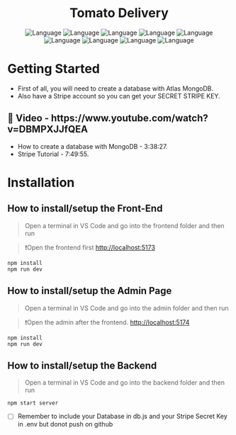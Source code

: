 <h1 align="center">Tomato Delivery</h1>
  
  
  <p align="center">
    <img alt="Language" src="https://img.shields.io/badge/React-20232A?style=for-the-badge&logo=react&logoColor=61DAFB"/>
    <img alt="Language" src="https://img.shields.io/badge/JavaScript-323330?style=for-the-badge&logo=javascript&logoColor=F7DF1E"/>
    <img alt="Language" src="https://img.shields.io/badge/Node.js-43853D?style=for-the-badge&logo=node.js&logoColor=white"/>
    <img alt="Language" src="https://img.shields.io/badge/Express.js-404D59?style=for-the-badge"/>
    <img alt="Language" src="https://img.shields.io/badge/MongoDB-4EA94B?style=for-the-badge&logo=mongodb&logoColor=white"/>
    <img alt="Language" src="https://img.shields.io/badge/CSS-239120?&style=for-the-badge&logo=css3&logoColor=black"/>
    <img alt="Language" src="https://img.shields.io/badge/HTML-239120?style=for-the-badge&logo=html5&logoColor=black"/>
    <img alt="Language" src="https://img.shields.io/badge/CSS3-1572B6?style=for-the-badge&logo=css3&logoColor=white"/>
    <img alt="Language" src="https://img.shields.io/badge/Stripe-626CD9?style=for-the-badge&logo=Stripe&logoColor=white"/>
  </p>




# Getting Started

- First of all, you will need to create a database with Atlas MongoDB.
- Also have a Stripe account so you can get your SECRET STRIPE KEY.

<h2>🎥 Video - https://www.youtube.com/watch?v=DBMPXJJfQEA</h2>

- How to create a database with MongoDB - 3:38:27.
- Stripe Tutorial - 7:49:55.


# Installation

<h2>How to install/setup the Front-End</h2>

> Open a terminal in VS Code and go into the frontend folder and then run

>❗Open the frontend first [http://localhost:5173](http://localhost:5173)


```
npm install
npm run dev
```


<h2>How to install/setup the Admin Page</h2>

> Open a terminal in VS Code and go into the admin folder and then run

>❗Open the admin after the frontend. [http://localhost:5174](http://localhost:5174)

```
npm install
npm run dev
```
   
<h2>How to install/setup the Backend</h2>

> Open a terminal in VS Code and go into the backend folder and then run

```
npm start server
```

- [ ] Remember to include your Database in db.js and your Stripe Secret Key in .env but donot push on github

